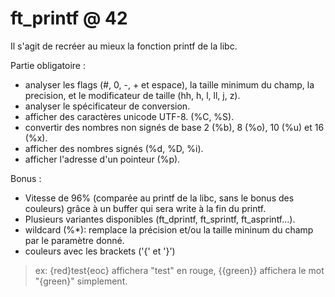 # ft_printf @ 42

Il s'agit de recréer au mieux la fonction printf de la libc.

Partie obligatoire :

* analyser les flags (#, 0, -, + et espace), la taille minimum du champ, la precision, et le modificateur de taille (hh, h, l, ll, j, z).
* analyser le spécificateur de conversion.
* afficher des caractères unicode UTF-8. (%C, %S).
* convertir des nombres non signés de base 2 (%b), 8 (%o), 10 (%u) et 16 (%x).
* afficher des nombres signés (%d, %D, %i). 
* afficher l'adresse d'un pointeur (%p).

Bonus :

* Vitesse de 96% (comparée au printf de la libc, sans le bonus des couleurs) grâce à un buffer qui sera write à la fin du printf.
* Plusieurs variantes disponibles (ft_dprintf, ft_sprintf, ft_asprintf...).
* wildcard (%*): remplace la précision et/ou la taille mininum du champ par le paramètre donné.
* couleurs avec les brackets ('{' et '}')
> ex: {red}test{eoc} affichera "test" en rouge, {{green}} affichera le mot "{green}" simplement.
